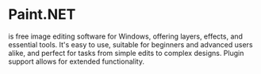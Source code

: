 # Paint.NET
is free image editing software for Windows, offering layers, effects, and essential tools. It's easy to use, suitable for beginners and advanced users alike, and perfect for tasks from simple edits to complex designs. Plugin support allows for extended functionality.
